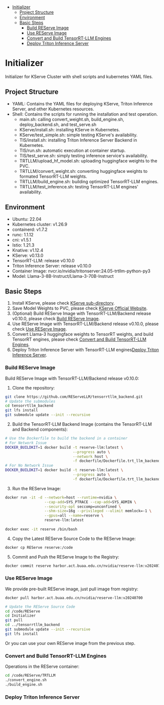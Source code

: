  <!-- TOC -->
* [Initializer](#initializer)
  * [Project Structure](#project-structure)
  * [Environment](#environment)
  * [Basic Steps](#basic-steps)
    * [Build REServe Image](#build-reserve-image)
    * [Use REServe Image](#use-reserve-image)
    * [Convert and Build TensorRT-LLM Engines](#convert-and-build-tensorrt-llm-engines)
    * [Deploy Triton Inference Server](#deploy-triton-inference-server)
# Initializer
Initializer for KServe Cluster with shell scripts and kubernetes YAML files.

## Project Structure
- YAML: Contains the YAML files for deploying KServe, Triton Inference Server, and other Kubernetes resources.
- Shell: Contains the scripts for running the installation and test operation.
  - main.sh: calling convert_weight.sh, build_engine.sh, deploy_backend.sh, and test_serve.sh
  - KServe/install.sh: installing KServe in Kubernetes.
  - KServe/test_simple.sh: simple testing KServe's availability.
  - TIS/install.sh: installing Triton Inference Server Backend in Kubernetes.
  - TIS/run.sh: automatic execution at container startup.
  - TIS/test_serve.sh: simply testing inference service's availability. 
  - TRTLLM/upload_hf_model.sh: uploading huggingface weights to the PVC.
  - TRTLLM/convert_weight.sh: converting huggingface weights to formated TensorRT-LLM weights.
  - TRTLLM/build_engine.sh: building optimized TensorRT-LLM engines.
  - TRTLLM/test_inference.sh: testing TensorRT-LLM engines' availability.

## Environment
- Ubuntu: 22.04
- Kubernetes cluster: v1.26.9
- containerd: v1.7.2
- runc: 1.1.12
- cni: v1.5.1
- Istio: 1.21.3
- Knative: v1.12.4
- KServe: v0.13.0
- TensorRT-LLM: release v0.10.0
- Triton Inference Server: release v0.10.0
- Container Image: nvcr.io/nvidia/tritonserver:24.05-trtllm-python-py3
- Model: Llama-3-8B-Instruct/Llama-3-70B-Instruct

## Basic Steps
<a name="First LLM Serving with KServe"></a>
1. Install KServe, please check [KServe sub-directory](KServe/README.md).
2. Save Model Weights to PVC, please check [KServe Official Website](https://kserve.github.io/website/master/modelserving/storage/pvc/pvc/).
3. (Optional) Build REServe Image with TensorRT-LLM/Backend release v0.10.0, please check [Build REServe Image](#build-reserve-image).
4. Use REServe Image with TensorRT-LLM/Backend release v0.10.0, please check [Use REServe Image](#use-reserve-image).
5. Convert Llama-3 huggingface weights to TensorRT weights, and build TensorRT engines, please check [Convert and Build TensorRT-LLM Engines](#convert-and-build-tensorrt-llm-engines).
6. Deploy Triton Inference Server with TensorRT-LLM engines[Deploy Triton Inference Server](#deploy-triton-inference-server).

### Build REServe Image
<a name="Build REServe Image"></a>
Build REServe Image with TensorRT-LLM/Backend release v0.10.0:
1. Clone the repository:
```bash
git clone https://github.com/REServeLLM/tensorrtllm_backend.git
# Update the submodules
cd tensorrtllm_backend
git lfs install
git submodule update --init --recursive
```

2. Build the TensorRT-LLM Backend Image (contains the TensorRT-LLM and Backend components):
```bash
# Use the Dockerfile to build the backend in a container
# For Network Issue
DOCKER_BUILDKIT=1 docker build -t reserve-llm:latest \
                               --progress auto \
                               --network host \
                               -f dockerfile/Dockerfile.trt_llm_backend_network_proxy .
# For No Network Issue
DOCKER_BUILDKIT=1 docker build -t reserve-llm:latest \
                               --progress auto \
                               -f dockerfile/Dockerfile.trt_llm_backend .
```
3. Run the REServe Image:
```bash
docker run -it -d --network=host --runtime=nvidia \
                  --cap-add=SYS_PTRACE --cap-add=SYS_ADMIN \
                  --security-opt seccomp=unconfined \
                  --shm-size=16g --privileged --ulimit memlock=-1 \
                  --gpus=all --name=reserve \
                  reserve-llm:latest
                  
docker exec -it reserve /bin/bash
```

4. Copy the Latest REServe Source Code to the REServe Image:
```bash
docker cp REServe reserve:/code
```

5. Commit and Push the REServe Image to the Registry:
```bash
docker commit reserve harbor.act.buaa.edu.cn/nvidia/reserve-llm:v20240709
```

### Use REServe Image
<a name="Use REServe Image"></a>
We provide pre-built REServe image, just pull image from registry:
```bash
docker pull harbor.act.buaa.edu.cn/nvidia/reserve-llm:v20240700

# Update the REServe Source Code
cd /code/REServe
cd Initializer
git pull
cd ../tensorrtllm_backend
git submodule update --init --recursive
git lfs install
```
Or you can use your own REServe image from the previous step.

### Convert and Build TensorRT-LLM Engines
<a name="Convert and Build TensorRT-LLM Engines"></a>
Operations in the REServe container:
```bash
cd /code/REServe/TRTLLM
./convert_engine.sh
./build_engine.sh
```

### Deploy Triton Inference Server
<a name="Deploy Triton Inference Server"></a>